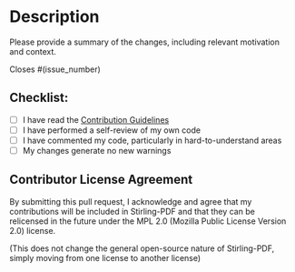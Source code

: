 # Description

Please provide a summary of the changes, including relevant motivation and context.

Closes #(issue_number)

## Checklist:

- [ ] I have read the [Contribution Guidelines](https://github.com/Stirling-Tools/Stirling-PDF/blob/main/CONTRIBUTING.md)
- [ ] I have performed a self-review of my own code
- [ ] I have commented my code, particularly in hard-to-understand areas
- [ ] My changes generate no new warnings

## Contributor License Agreement

By submitting this pull request, I acknowledge and agree that my contributions will be included in Stirling-PDF and that they can be relicensed in the future under the MPL 2.0 (Mozilla Public License Version 2.0) license.

(This does not change the general open-source nature of Stirling-PDF, simply moving from one license to another license)
